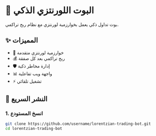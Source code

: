 # 🤖 البوت اللورنتزي الذكي

بوت تداول ذكي يعمل بخوارزمية لورنتزي مع نظام ربح تراكمي.

## ✨ المميزات

- 🤖 خوارزمية لورنتزي متقدمة
- 💰 ربح تراكمي بعد كل صفقة
- 🛡️ إدارة مخاطر ذكية
- 📊 واجهة ويب تفاعلية
- ⚡ تشغيل تلقائي

## 🚀 النشر السريع

### 1. انسخ المستودع
```bash
git clone https://github.com/username/lorentzian-trading-bot.git
cd lorentzian-trading-bot
